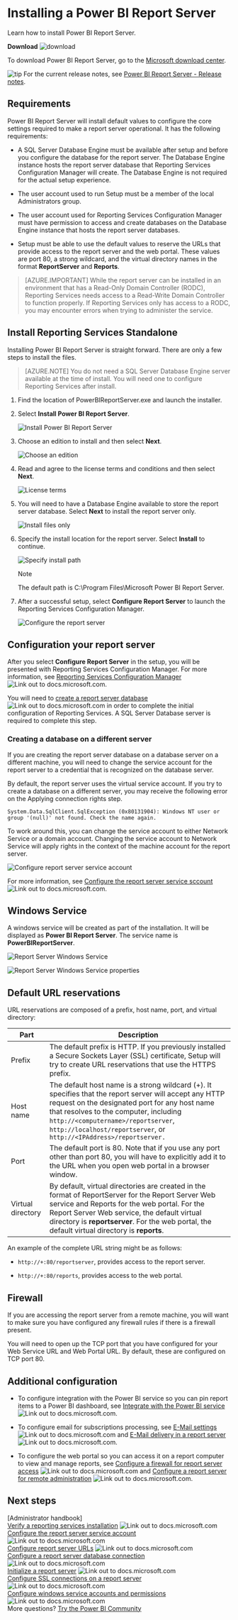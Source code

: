 <properties
   pageTitle="Installing a Power BI Report Server"
   description="Learn how to install Power BI Report Server. "
   services="powerbi"
   documentationCenter=""
   authors="guyinacube"
   manager="erikre"
   backup=""
   editor=""
   tags=""
   qualityFocus="no"
   qualityDate=""/>

<tags
   ms.service="powerbi"
   ms.devlang="NA"
   ms.topic="article"
   ms.tgt_pltfrm="NA"
   ms.workload="powerbi"
   ms.date="05/05/2017"
   ms.author="asaxton"/>
# Installing a Power BI Report Server

Learn how to install Power BI Report Server. 

 **Download** ![download](media/download.png "download")

To download Power BI Report Server, go to the [Microsoft download center](https://go.microsoft.com/fwlink/?linkid=839351).

![tip](media/fyi-tip.png "tip") For the current release notes, see [Power BI Report Server - Release notes](pbireportserver-release-notes.md).

## Requirements

Power BI Report Server will install default values to configure the core settings required to make a report server operational. It has the following requirements:

- A SQL Server Database Engine must be available after setup and before you configure the database for the report server. The Database Engine instance hosts the report server database that Reporting Services Configuration Manager will create. The Database Engine is not required for the actual setup experience.

- The user account used to run Setup must be a member of the local Administrators group.

- The user account used for Reporting Services Configuration Manager must have permission to access and create databases on the Database Engine instance that hosts the report server databases.

- Setup must be able to use the default values to reserve the URLs that provide access to the report server and the web portal. These values are port 80, a strong wildcard, and the virtual directory names in the format **ReportServer** and **Reports**.

 > [AZURE.IMPORTANT] While the report server can be installed in an environment that has a Read-Only Domain Controller (RODC), Reporting Services needs access to a Read-Write Domain Controller to function properly. If Reporting Services only has access to a RODC, you may encounter errors when trying to administer the service.

## Install Reporting Services Standalone

Installing Power BI Report Server is straight forward. There are only a few steps to install the files.

> [AZURE.NOTE] You do not need a SQL Server Database Engine server available at the time of install. You will need one to configure Reporting Services after install.

1. Find the location of PowerBIReportServer.exe and launch the installer.

2. Select **Install Power BI Report Server**.

    ![Install Power BI Report Server](media/install-report-server/pbireportserver-install.png)

3. Choose an edition to install and then select **Next**.

    ![Choose an edition](media/install-report-server/pbireportserver-choose-edition.png)

4. Read and agree to the license terms and conditions and then select **Next**.

    ![License terms](media/install-report-server/pbireportserver-eula.png)

5. You will need to have a Database Engine available to store the report server database. Select **Next** to install the report server only.

    ![Install files only](media/install-report-server/pbireportserver-install-files-only.png)

6. Specify the install location for the report server. Select **Install** to continue.

    ![Specify install path](media/install-report-server/pbireportserver-install-file-path.png)

    > [!NOTE]
    > The default path is C:\Program Files\Microsoft Power BI Report Server.

7. After a successful setup, select **Configure Report Server** to launch the Reporting Services Configuration Manager.

    ![Configure the report server](media/install-report-server/pbireportserver-configure.png)

## Configuration your report server

After you select **Configure Report Server** in the setup, you will be presented with Reporting Services Configuration Manager. For more information, see [Reporting Services Configuration Manager](https://docs.microsoft.com/sql/reporting-services/install-windows/reporting-services-configuration-manager-native-mode) ![Link out to docs.microsoft.com](media/docs-icon.png "Link out to docs.microsoft.com").

You will need to [create a report server database](https://docs.microsoft.com/sql/reporting-services/install-windows/ssrs-report-server-create-a-report-server-database) ![Link out to docs.microsoft.com](media/docs-icon.png "Link out to docs.microsoft.com") in order to complete the initial configuration of Reporting Services. A SQL Server Database server is required to complete this step.

### Creating a database on a different server

If you are creating the report server database on a database server on a different machine, you will need to change the service account for the report server to a credential that is recognized on the database server. 

By default, the report server uses the virtual service account. If you try to create a database on a different server, you may receive the following error on the Applying connection rights step.

`System.Data.SqlClient.SqlException (0x80131904): Windows NT user or group '(null)' not found. Check the name again.`

To work around this, you can change the service account to either Network Service or a domain account. Changing the service account to Network Service will apply rights in the context of the machine account for the report server.

![Configure report server service account](media/install-report-server/pbireportserver-configure-account.png)

For more information, see [Configure the report server service sccount](https://docs.microsoft.com/sql/reporting-services/install-windows/configure-the-report-server-service-account-ssrs-configuration-manager) ![Link out to docs.microsoft.com](media/docs-icon.png "Link out to docs.microsoft.com").

## Windows Service

A windows service will be created as part of the installation. It will be displayed as **Power BI Report Server**. The service name is **PowerBIReportServer**.

![Report Server Windows Service](media/install-report-server/pbireportserver-windows-service.png)

![Report Server Windows Service properties](media/install-report-server/pbireportserver-windows-service2.png)

## Default URL reservations

URL reservations are composed of a prefix, host name, port, and virtual directory:

|Part|Description|
|----------|-----------------|
|Prefix|The default prefix is HTTP. If you previously installed a Secure Sockets Layer (SSL) certificate, Setup will try to create URL reservations that use the HTTPS prefix.|
|Host name|The default host name is a strong wildcard (+). It specifies that the report server will accept any HTTP request on the designated port for any host name that resolves to the computer, including `http://<computername>/reportserver`, `http://localhost/reportserver`, or `http://<IPAddress>/reportserver.`|
|Port|The default port is 80. Note that if you use any port other than port 80, you will have to explicitly add it to the URL when you open web portal in a browser window.|
|Virtual directory|By default, virtual directories are created in the format of ReportServer for the Report Server Web service and Reports for the web portal. For the Report Server Web service, the default virtual directory is **reportserver**. For the web portal, the default virtual directory is **reports**.|

An example of the complete URL string might be as follows:

- `http://+:80/reportserver`, provides access to the report server.

- `http://+:80/reports`, provides access to the web portal.

## Firewall

If you are accessing the report server from a remote machine, you will want to make sure you have configured any firewall rules if there is a firewall present.

You will need to open up the TCP port that you have configured for your Web Service URL and Web Portal URL. By default, these are configured on TCP port 80.

## Additional configuration

- To configure integration with the Power BI service so you can pin report items to a Power BI dashboard, see [Integrate with the Power BI service](https://docs.microsoft.com/sql/reporting-services/install-windows/power-bi-report-server-integration-configuration-manager) ![Link out to docs.microsoft.com](media/docs-icon.png "Link out to docs.microsoft.com").

- To configure email for subscriptions processing, see [E-Mail settings](https://docs.microsoft.com/sql/reporting-services/install-windows/e-mail-settings-reporting-services-native-mode-configuration-manager) ![Link out to docs.microsoft.com](media/docs-icon.png "Link out to docs.microsoft.com") and [E-Mail delivery in a report server](https://docs.microsoft.com/sql/reporting-services/subscriptions/e-mail-delivery-in-reporting-services) ![Link out to docs.microsoft.com](media/docs-icon.png "Link out to docs.microsoft.com").

- To configure the web portal so you can access it on a report computer to view and manage reports, see [Configure a firewall for report server access](https://docs.microsoft.com/sql/reporting-services/report-server/configure-a-firewall-for-report-server-access) ![Link out to docs.microsoft.com](media/docs-icon.png "Link out to docs.microsoft.com") and [Configure a report server for remote administration](https://docs.microsoft.com/sql/reporting-services/report-server/configure-a-report-server-for-remote-administration) ![Link out to docs.microsoft.com](media/docs-icon.png "Link out to docs.microsoft.com").

## Next steps

[Administrator handbook]  
[Verify a reporting services installation](https://docs.microsoft.com/sql/reporting-services/install-windows/verify-a-reporting-services-installation) ![Link out to docs.microsoft.com](media/docs-icon.png "Link out to docs.microsoft.com")   
[Configure the report server service account](https://docs.microsoft.com/sql/reporting-services/install-windows/configure-the-report-server-service-account-ssrs-configuration-manager) ![Link out to docs.microsoft.com](media/docs-icon.png "Link out to docs.microsoft.com")   
[Configure report server URLs](https://docs.microsoft.com/sql/reporting-services/install-windows/configure-report-server-urls-ssrs-configuration-manager) ![Link out to docs.microsoft.com](media/docs-icon.png "Link out to docs.microsoft.com")   
[Configure a report server database connection](https://docs.microsoft.com/sql/reporting-services/install-windows/configure-a-report-server-database-connection-ssrs-configuration-manager) ![Link out to docs.microsoft.com](media/docs-icon.png "Link out to docs.microsoft.com")    
[Initialize a report server](https://docs.microsoft.com/sql/reporting-services/install-windows/ssrs-encryption-keys-initialize-a-report-server) ![Link out to docs.microsoft.com](media/docs-icon.png "Link out to docs.microsoft.com")   
[Configure SSL connections on a report server](https://docs.microsoft.com/sql/reporting-services/security/configure-ssl-connections-on-a-native-mode-report-server) ![Link out to docs.microsoft.com](media/docs-icon.png "Link out to docs.microsoft.com")   
[Configure windows service accounts and permissions](https://docs.microsoft.com/sql/database-engine/configure-windows/configure-windows-service-accounts-and-permissions) ![Link out to docs.microsoft.com](media/docs-icon.png "Link out to docs.microsoft.com")   
More questions? [Try the Power BI Community](http://community.powerbi.com/)
